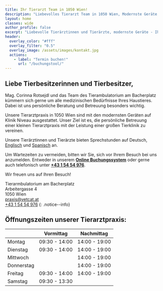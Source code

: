```yaml
---
title: Ihr Tierarzt Team in 1050 Wien!
description: "Liebevolles Tierarzt Team in 1050 Wien, Modernste Geräte, Ultraschall, Digital Röntgen, In-House Labor, Bestes Service, Günstig gelegen, Tierarztpraxis im 5. Bezirk."
layout: home
classes: wide
author_profile: false
excerpt: "Liebevolle Tierärztinnen und Tierärzte, modernste Geräte - Ihr Haustier in besten Händen!"
header:
  overlay_color: "#fff"
  overlay_filter: "0.5"
  overlay_image: /assets/images/kontakt.jpg
  actions:
    - label: "Termin buchen!"
      url: "/buchungstool/"
---
```


## Liebe Tierbesitzerinnen und Tierbesitzer,

Mag. Corinna Rotsejdl und das Team des Tierambulatorium am Bacherplatz kümmern sich gerne um alle medizinischen Bedürfnisse Ihres Haustieres. Dabei ist uns persönliche Beratung und Betreuung besonders wichtig.

Unsere Tierarztpraxis in 1050 Wien sind mit den modernsten Geräten auf Klinik Niveau ausgestattet. Unser Ziel ist es, die persönliche Betreuung einer kleinen Tierarztpraxis mit der Leistung einer großen Tierklinik zu vereinen.

Unsere Tierärztinnen und Tierärzte bieten Sprechstunden auf Deutsch, [Englisch](/english/) und [Spanisch](/espanol/) an.

Um Wartezeiten zu vermeiden, bitten wir Sie, sich vor Ihrem Besuch bei uns anzumelden. Entweder in unserem <b>[Online Buchungssystem](/buchungstool/)</b> oder gerne auch telefonisch unter <b><a href="tel:+43 1 54 54 976">+43 1 54 54 976</a></b>.

Wir freuen uns auf Ihren Besuch!

Tierarmbulatorium am Bacherplatz <br />
Arbeitergasse 4<br />
1050 Wien  <br />
<i class="fas fa-fw fa-envelope"></i> <a href="mailto:praxis@vetcat.at">praxis@vetcat.at</a>  
<i class="fas fa-fw fa-phone"></i> <a href="tel: + 43 1 54 54 976">+43 1 54 54 976</a>
{: .notice--info}

## Öffnungszeiten unserer Tierarztpraxis:

|  | Vormittag | Nachmittag |
|-------|--------|---------|
| Montag | 09:30 - 14:00 | 14:00 - 19:00 |
| Dienstag | 09:30 - 14:00 | 14:00 - 19:00 |
| Mittwoch | | 14:00 - 19:00 |
| Donnerstag | | 14:00 - 19:00 |
| Freitag | 09:30 - 14:00 | 14:00 - 19:00 |
| Samstag | 09:30 - 13:30 |  | 
